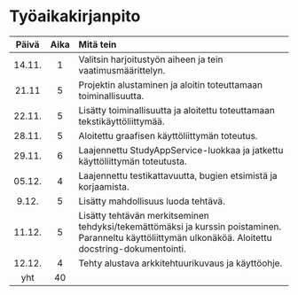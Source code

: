 # Työaikakirjanpito

| Päivä | Aika | Mitä tein |
| :---: | :---: | :--- |
|14.11.|1|Valitsin harjoitustyön aiheen ja tein vaatimusmäärittelyn.|
|21.11|5|Projektin alustaminen ja aloitin toteuttamaan toiminallisuutta.|
|22.11.|5|Lisätty toiminallisuutta ja aloitettu toteuttamaan tekstikäyttöliittymää.|
|28.11.|5|Aloitettu graafisen käyttöliittymän toteutus.|
|29.11.|6|Laajennettu StudyAppService-luokkaa ja jatkettu käyttöliittymän toteutusta.|
|05.12.|4|Laajennettu testikattavuutta, bugien etsimistä ja korjaamista.|
|9.12.|5|Lisätty mahdollisuus luoda tehtävä.|
|11.12.|5|Lisätty tehtävän merkitseminen tehdyksi/tekemättömäksi ja kurssin poistaminen. Paranneltu käyttöliittymän ulkonäköä. Aloitettu docstring-dokumentointi.|
|12.12.|4|Tehty alustava arkkitehtuurikuvaus ja käyttöohje.|
|yht|40||
